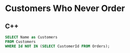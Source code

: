 Customers Who Never Order
==========

## C++


```sql
SELECT Name as Customers
FROM Customers
WHERE Id NOT IN (SELECT CustomerId FROM Orders);
```
